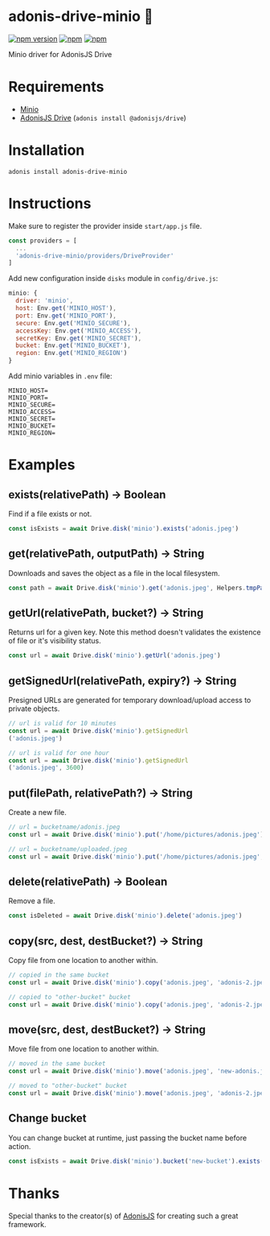 # adonis-drive-minio 💾 
[![npm version](https://badge.fury.io/js/adonis-drive-minio.svg)](https://badge.fury.io/js/adonis-drive-minio)
[![npm](https://img.shields.io/npm/dt/adonis-drive-minio.svg)](https://www.npmjs.com/package/adonis-drive-minio)
[![npm](https://img.shields.io/npm/l/adonis-drive-minio.svg)](https://www.npmjs.com/package/adonis-drive-minio)

Minio driver for AdonisJS Drive

# Requirements
- [Minio](https://www.minio.io/)
- [AdonisJS Drive](https://github.com/adonisjs/adonis-drive) (`adonis install @adonisjs/drive`)

# Installation
```
adonis install adonis-drive-minio
```

# Instructions
Make sure to register the provider inside `start/app.js` file.

```js
const providers = [
  ...
  'adonis-drive-minio/providers/DriveProvider'
]
```

Add new configuration inside `disks` module in `config/drive.js`:

```js
minio: {
  driver: 'minio',
  host: Env.get('MINIO_HOST'),
  port: Env.get('MINIO_PORT'),
  secure: Env.get('MINIO_SECURE'),
  accessKey: Env.get('MINIO_ACCESS'),
  secretKey: Env.get('MINIO_SECRET'),
  bucket: Env.get('MINIO_BUCKET'),
  region: Env.get('MINIO_REGION')
}
```

Add minio variables in `.env` file:
```
MINIO_HOST=
MINIO_PORT=
MINIO_SECURE=
MINIO_ACCESS=
MINIO_SECRET=
MINIO_BUCKET=
MINIO_REGION=
```

# Examples
## exists(relativePath) -> Boolean
Find if a file exists or not.

```js
const isExists = await Drive.disk('minio').exists('adonis.jpeg')
```

## get(relativePath, outputPath) -> String
Downloads and saves the object as a file in the local filesystem.

```js
const path = await Drive.disk('minio').get('adonis.jpeg', Helpers.tmpPath('adonis.jpeg'))
```

## getUrl(relativePath, bucket?) -> String
Returns url for a given key. Note this method doesn't validates the existence of file or it's visibility status.

```js
const url = await Drive.disk('minio').getUrl('adonis.jpeg')
```

## getSignedUrl(relativePath, expiry?) -> String
Presigned URLs are generated for temporary download/upload access to private objects.

```js
// url is valid for 10 minutes
const url = await Drive.disk('minio').getSignedUrl
('adonis.jpeg')

// url is valid for one hour
const url = await Drive.disk('minio').getSignedUrl
('adonis.jpeg', 3600)

```

## put(filePath, relativePath?) -> String
Create a new file.

```js
// url = bucketname/adonis.jpeg
const url = await Drive.disk('minio').put('/home/pictures/adonis.jpeg')

// url = bucketname/uploaded.jpeg
const url = await Drive.disk('minio').put('/home/pictures/adonis.jpeg', 'uploaded.jpeg')
```

## delete(relativePath) -> Boolean
Remove a file.

```js
const isDeleted = await Drive.disk('minio').delete('adonis.jpeg')
```

## copy(src, dest, destBucket?) -> String
Copy file from one location to another within.

```js
// copied in the same bucket
const url = await Drive.disk('minio').copy('adonis.jpeg', 'adonis-2.jpeg')

// copied to "other-bucket" bucket
const url = await Drive.disk('minio').copy('adonis.jpeg', 'adonis-2.jpeg', 'other-bucket')
```

## move(src, dest, destBucket?) -> String
Move file from one location to another within.

```js
// moved in the same bucket
const url = await Drive.disk('minio').move('adonis.jpeg', 'new-adonis.jpeg')

// moved to "other-bucket" bucket
const url = await Drive.disk('minio').move('adonis.jpeg', 'adonis-2.jpeg', 'other-bucket')
```

## Change bucket
You can change bucket at runtime, just passing the bucket name before action.

```js
const isExists = await Drive.disk('minio').bucket('new-bucket').exists('adonis.jpeg')
```

# Thanks
Special thanks to the creator(s) of [AdonisJS](http://adonisjs.com/) for creating such a great framework.